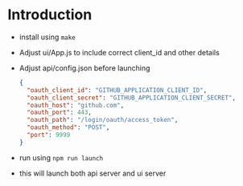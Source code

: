 # Introduction

- install using `make`
- Adjust ui/App.js to include correct client_id and other details
- Adjust api/config.json before launching

  ```json
  {
    "oauth_client_id": "GITHUB_APPLICATION_CLIENT_ID",
    "oauth_client_secret": "GITHUB_APPLICATION_CLIENT_SECRET",
    "oauth_host": "github.com",
    "oauth_port": 443,
    "oauth_path": "/login/oauth/access_token",
    "oauth_method": "POST",
    "port": 9999
  }
  ```

- run using `npm run launch`
- this will launch both api server and ui server
